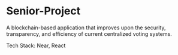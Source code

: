 # Senior-Project

A blockchain-based application that improves upon the security, transparency, and efficiency of current centralized voting systems. 


Tech Stack:
Near, React